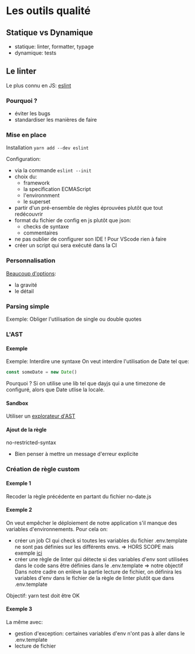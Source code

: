# Les outils qualité

## Statique vs Dynamique

- statique: linter, formatter, typage
- dynamique: tests

## Le linter

Le plus connu en JS: [eslint](https://eslint.org/)

### Pourquoi ?

- éviter les bugs
- standardiser les manières de faire

### Mise en place

Installation `yarn add --dev eslint`

Configuration:
- via la commande `eslint --init`
- choix du:
    - framework
    - la specification ECMAScript
    - l'environnment
    - le superset
- partir d'un pré-ensemble de règles éprouvées plutôt que tout redécouvrir
- format du fichier de config en js plutôt que json:
    - checks de syntaxe
    - commentaires
- ne pas oublier de configurer son IDE ! Pour VScode rien à faire
- créer un script qui sera exécuté dans la CI
### Personnalisation

[Beaucoup d'options](https://eslint.org/docs/user-guide/configuring/):
- la gravité
- le détail

### Parsing simple
Exemple: Obliger l'utilisation de single ou double quotes

### L'AST

#### Exemple
Exemple: Interdire une syntaxe
On veut interdire l'utilisation de Date tel que:
``` js
const someDate = new Date()
```

Pourquoi ? Si on utilise une lib tel que dayjs qui a une timezone de configuré, alors que Date utlise la locale.

#### Sandbox
Utiliser un [explorateur d'AST](https://astexplorer.net/)

#### Ajout de la règle
no-restricted-syntax

- Bien penser à mettre un message d'erreur explicite

### Création de règle custom

#### Exemple 1
Recoder la règle précédente en partant du fichier no-date.js

#### Exemple 2
On veut empêcher le déploiement de notre application s'il manque des variables d'environnements. Pour cela on:
- créer un job CI qui check si toutes les variables du fichier .env.template ne sont pas définies sur les différents envs. => HORS SCOPE mais exemple [ici](./src/check-ci.mjs)
- créer une règle de linter qui détecte si des variables d'env sont utilisées dans le code sans être définies dans le .env.template => notre objectif
Dans notre cadre on enlève la partie lecture de fichier, on définira les variables d'env dans le fichier de la règle de linter plutôt que dans .env.template

Objectif:
yarn test doit être OK


#### Exemple 3
La même avec:
- gestion d'exception: certaines variables d'env n'ont pas à aller dans le .env.template
- lecture de fichier

